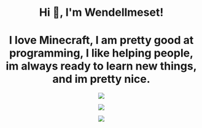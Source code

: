 <h1 align="center">Hi 👋, I'm Wendellmeset!</h1>
<h1 align="center">I love Minecraft, I am pretty good at programming, I like helping people, im always ready to learn new things, and im pretty nice.</h1>
<p align="center"> <img src="https://komarev.com/ghpvc/?username=wendellmeset"</p>

<p align="center"><img align="center" src="https://github-readme-stats.vercel.app/api/top-langs/?username=wendellmeset&layout=compact&theme=dark"></p>
                         
<p align="center"><img align="center" src="https://github-readme-stats.vercel.app/api?username=wendellmeset&show_icons=true&theme=dark"></p>
